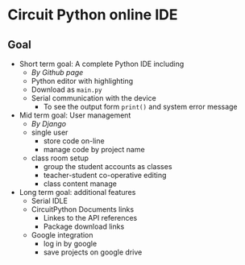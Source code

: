 # Circuit Python online IDE

## Goal
- Short term goal: A complete Python IDE including
    - *By Github page*
    - Python editor with highlighting
    - Download as `main.py`
    - Serial communication with the device
        - To see the output form `print()` and system error message
- Mid term goal: User management
    - *By Django*
    - single user
        - store code on-line
        - manage code by project name
    - class room setup
        - group the student accounts as classes
        - teacher-student co-operative editing
        - class content manage
- Long term goal: additional features
    - Serial IDLE
    - CircuitPython Documents links
        - Linkes to the API references
        - Package download links
    - Google integration
        - log in by google
        - save projects on google drive